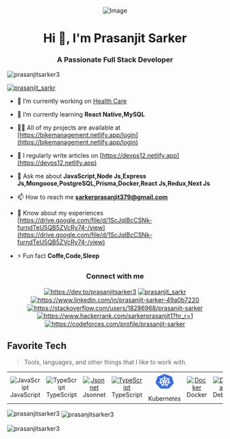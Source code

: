 <p align="center">
  <img src="https://user-images.githubusercontent.com/69011963/137184767-79a13ec7-1bb3-4341-a6da-3a149c9c159a.gif" alt="Image" width="100%" height="300px" style="max-height: 100px;">
</p>

<h1 align="center">Hi 👋, I'm Prasanjit Sarker</h1>
<h3 align="center">A Passionate Full Stack Developer</h3>

<p align="left"> <img src="https://komarev.com/ghpvc/?username=prasanjitsarker3&label=Profile%20views&color=0e75b6&style=flat" alt="prasanjitsarker3" /> </p>

<p align="left"> <a href="https://twitter.com/prasanjit_sarkr" target="blank"><img src="https://img.shields.io/twitter/follow/prasanjit_sarkr?logo=twitter&style=for-the-badge" alt="prasanjit_sarkr" /></a> </p>

- 🔭 I’m currently working on [Health Care](Running)

- 🌱 I’m currently learning **React Native,MySQL**

- 👨‍💻 All of my projects are available at [https://bikemanagement.netlify.app/login](https://bikemanagement.netlify.app/login)

- 📝 I regularly write articles on [https://devps12.netlify.app](https://devps12.netlify.app)

- 💬 Ask me about **JavaScript,Node Js,Express Js,Mongoose,PostgreSQL,Prisma,Docker,React Js,Redux,Next Js**

- 📫 How to reach me **sarkerprasanjit379@gmail.com**

- 📄 Know about my experiences [https://drive.google.com/file/d/1ScJqlBcCSNk-furndTeU5QB5ZVcRy74-/view](https://drive.google.com/file/d/1ScJqlBcCSNk-furndTeU5QB5ZVcRy74-/view)

- ⚡ Fun fact **Coffe,Code,Sleep**

<h3 align="center">Connect with me</h3>
<p align="center" height="300" background="#132F55" >
  <a href="https://dev.to/prasanjitsarker3" target="blank"><img align="center" src="https://raw.githubusercontent.com/rahuldkjain/github-profile-readme-generator/master/src/images/icons/Social/devto.svg" alt="https://dev.to/prasanjitsarker3" height="30" width="40" /></a>
  <a href="https://twitter.com/prasanjit_sarkr" target="blank"><img align="center" src="https://raw.githubusercontent.com/rahuldkjain/github-profile-readme-generator/master/src/images/icons/Social/twitter.svg" alt="prasanjit_sarkr" height="30" width="40" /></a>
  <a href="https://linkedin.com/in/prasanjit-sarker-49a0b7220" target="blank"><img align="center" src="https://raw.githubusercontent.com/rahuldkjain/github-profile-readme-generator/master/src/images/icons/Social/linked-in-alt.svg" alt="https://www.linkedin.com/in/prasanjit-sarker-49a0b7220" height="30" width="40" /></a>
  <a href="https://stackoverflow.com/users/18286968/prasanjit-sarker" target="blank"><img align="center" src="https://raw.githubusercontent.com/rahuldkjain/github-profile-readme-generator/master/src/images/icons/Social/stack-overflow.svg" alt="https://stackoverflow.com/users/18286968/prasanjit-sarker" height="30" width="40" /></a>
  <a href="https://www.hackerrank.com/sarkerprasanjit1?hr_r=1" target="blank"><img align="center" src="https://raw.githubusercontent.com/rahuldkjain/github-profile-readme-generator/master/src/images/icons/Social/hackerrank.svg" alt="https://www.hackerrank.com/sarkerprasanjit1?hr_r=1" height="30" width="40" /></a>
  <a href="https://codeforces.com/profile/prasanjit-sarker" target="blank"><img align="center" src="https://raw.githubusercontent.com/rahuldkjain/github-profile-readme-generator/master/src/images/icons/Social/codeforces.svg" alt="https://codeforces.com/profile/prasanjit-sarker" height="30" width="40" /></a>
</p>


<h2 align="left" id="macropower-tech">Favorite Tech</h2>

> Tools, languages, and other things that I like to work with.

<table>
  <tr>
    <td align="center" width="96">
        <img src="https://cdn-icons-png.flaticon.com/128/5968/5968292.png" width="48" height="48" alt="JavaScript" />
      <br>JavaScript
    </td>
    <td align="center" width="96">
        <img src="https://cdn-icons-png.flaticon.com/128/5968/5968381.png" width="48" height="48" alt="TypeScript" />
      <br>TypeScript
    </td>
    <td align="center" width="96">
      <a href="#macropower-tech">
        <img src="https://jsonnet.org/img/isologo.svg" width="48" height="48" alt="Jsonnet" />
      </a>
      <br>Jsonnet
    </td>
    <td align="center" width="96">
      <a href="#macropower-tech">
        <img src="./img/typescript-original.svg" width="48" height="48" alt="TypeScript" />
      </a>
      <br>TypeScript
    </td>
    <td align="center" width="96">
      <a href="#macropower-tech" >
        <img src="https://raw.githubusercontent.com/cncf/artwork/master/projects/kubernetes/icon/color/kubernetes-icon-color.svg" width="48" height="48" alt="Kubernetes" />
      </a>
      <br>Kubernetes
    </td>
    <td align="center" width="96"> 
      <a href="#macropower-tech" >
        <img src="./img/docker-original.svg" width="48" height="48" alt="Docker" />
      </a>
      <br>Docker
    </td>
    <td align="center"  width="96">
      <a href="#macropower-tech">
        <img src="./img/debian-original.svg" width="48" height="48" alt="Debian" />
      </a>
      <br>Debian
    </td>
    <td align="center" width="96">
      <a href="#macropower-tech" >
        <img src="https://raw.githubusercontent.com/grafana/grafana/master/public/img/grafana_icon.svg" width="48" height="48" alt="Grafana" />
      </a>
      <br>Grafana
    </td>
  </tr>
</table>

<p><img align="left" src="https://github-readme-stats.vercel.app/api/top-langs?username=prasanjitsarker3&show_icons=true&locale=en&layout=compact" alt="prasanjitsarker3" /></p>

<p>&nbsp;<img align="center" src="https://github-readme-stats.vercel.app/api?username=prasanjitsarker3&show_icons=true&locale=en" alt="prasanjitsarker3" /></p>

<p><img align="center" src="https://github-readme-streak-stats.herokuapp.com/?user=prasanjitsarker3&" alt="prasanjitsarker3" /></p>


